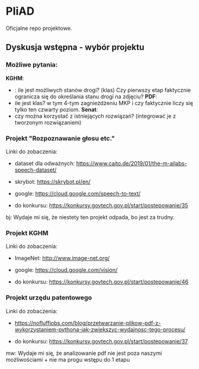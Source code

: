 # PIiAD
Oficjalne repo projektowe.

## Dyskusja wstępna - wybór projektu

### Możliwe pytania:
**KGHM**:
* : ile jest możliwych stanów drogi? (klas) Czy pierwszy etap faktycznie ogranicza się do określania stanu drogi na zdjęciu?
**PDF**:
* ile jest klas? w tym 4-tym zagnieżdżeniu MKP i czy faktycznie liczy się tylko ten czwarty poziom.
**Senat**:
* czy można korzystać z istniejących rozwiązań? (integrować je z tworzonym rozwiązaniem)


### Projekt "Rozpoznawanie głosu etc."

Linki do zobaczenia:

- dataset dla odważnych: https://www.caito.de/2019/01/the-m-ailabs-speech-dataset/

- skrybot: https://skrybot.pl/en/

- google: https://cloud.google.com/speech-to-text/

- do konkursu: https://konkursy.govtech.gov.pl/start/postepowanie/35

bj: Wydaje mi się, że niestety ten projekt odpada, bo jest za trudny.



### Projekt KGHM

Linki do zobaczenia:

- ImageNet: http://www.image-net.org/

- google: https://cloud.google.com/vision/

- do konkursu: https://konkursy.govtech.gov.pl/start/postepowanie/46



### Projekt urzędu patentowego

Linki do zobaczenia:

- https://nofluffjobs.com/blog/przetwarzanie-plikow-pdf-z-wykorzystaniem-pythona-jak-zwiekszyc-wydajnosc-tego-procesu/

- do konkursu: https://konkursy.govtech.gov.pl/start/postepowanie/37

mw: Wydaje mi się, że analizowanie pdf nie jest poza naszymi możliwościami + nie ma progu wstępu do 1 etapu

